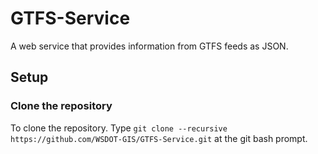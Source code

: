 GTFS-Service
============

A web service that provides information from GTFS feeds as JSON.

## Setup ##

### Clone the repository ###
To clone the repository. Type `git clone --recursive https://github.com/WSDOT-GIS/GTFS-Service.git` at the git bash prompt.
